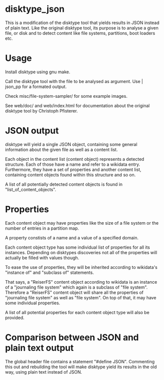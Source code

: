 # disktype_json

This is a modification of the disktype tool that yields results in JSON
instead of plain text. 
Like the original disktype tool, its purpose is to analyse a given file,
or disk and to detect content like file systems, partitions, boot loaders etc.



# Usage

Install disktype using gnu make.

Call the disktype tool with the file to be analysed as argument.
Use | json_pp for a formated output.

Check misc/file-system-sampler/ for some example images.

See web/doc/ and web/index.html for documentation about the original disktype
tool by Christoph Pfisterer.



# JSON output

disktype will yield a single JSON object, containing some general information
about the given file as well as a content list.

Each object in the content list (content object) represents a detected
structure. Each of those have a name and refer to a wikidata entry.
Furthermore, they have a set of properties and another content list,
containing content objects found within this structure and so on.

A list of all potentially detected content objects is found in
"list_of_content_objects".



# Properties

Each content object may have properties like the size of a file system
or the number of entries in a partition map.

A property constists of a name and a value of a specified domain.

Each content object type has some individual list of properties for all its
instances. Depending on disktypes discoveries not all of the properties will
actually be filled with values though.

To ease the use of properties, they will be inherited according to wikidata's
"instance of" and "subclass of" statements.

That says, a "ReiserFS" content object according to wikidata is an
instance of a "journaling file system" which again is a subclass of 
"file system".
Therefore a "ReiserFS" content object will share all the properties of 
"journaling file system" as well as "file system".
On top of that, it may have some individual properties.

A list of all potential properties for each content object type 
will also be provided.



# Comparison between JSON and plain text output

The global header file contains a statement "#define JSON".
Commenting this out and rebuilding the tool will make disktype yield 
its results in the old way, using plain text instead of JSON.


